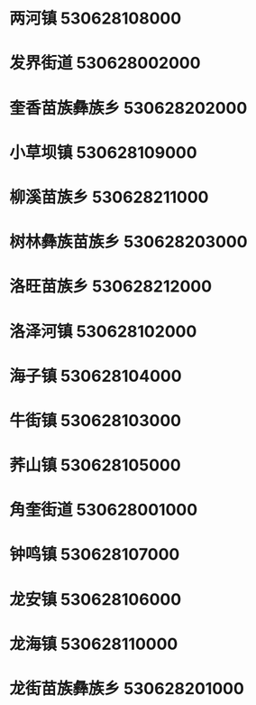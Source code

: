 # 两河镇 530628108000
# 发界街道 530628002000
# 奎香苗族彝族乡 530628202000
# 小草坝镇 530628109000
# 柳溪苗族乡 530628211000
# 树林彝族苗族乡 530628203000
# 洛旺苗族乡 530628212000
# 洛泽河镇 530628102000
# 海子镇 530628104000
# 牛街镇 530628103000
# 荞山镇 530628105000
# 角奎街道 530628001000
# 钟鸣镇 530628107000
# 龙安镇 530628106000
# 龙海镇 530628110000
# 龙街苗族彝族乡 530628201000
